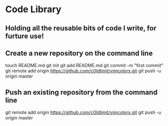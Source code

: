 # Code Library
## Holding all the reusable bits of code I write, for furture use!


## Create a new repository on the command line
 
touch README.md
git init
git add README.md
git commit -m "first commit"
git remote add origin https://github.com/c0ldlimit/vimcolors.git
git push -u origin master
 
## Push an existing repository from the command line
 
git remote add origin https://github.com/c0ldlimit/vimcolors.git
git push -u origin master